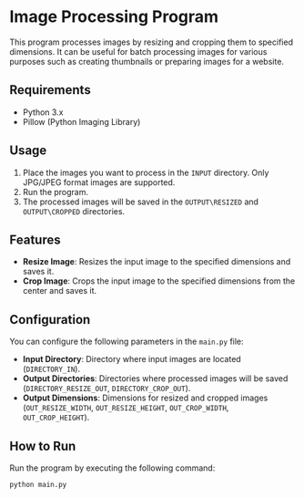 # Image Processing Program

This program processes images by resizing and cropping them to specified dimensions. It can be useful for batch 
processing images for various purposes such as creating thumbnails or preparing images for a website.

## Requirements

- Python 3.x
- Pillow (Python Imaging Library)

## Usage

1. Place the images you want to process in the `INPUT` directory. Only JPG/JPEG format images are supported.
2. Run the program.
3. The processed images will be saved in the `OUTPUT\RESIZED` and `OUTPUT\CROPPED` directories.

## Features

- **Resize Image**: Resizes the input image to the specified dimensions and saves it.
- **Crop Image**: Crops the input image to the specified dimensions from the center and saves it.

## Configuration

You can configure the following parameters in the `main.py` file:

- **Input Directory**: Directory where input images are located (`DIRECTORY_IN`).
- **Output Directories**: Directories where processed images will be saved (`DIRECTORY_RESIZE_OUT`, `DIRECTORY_CROP_OUT`).
- **Output Dimensions**: Dimensions for resized and cropped images (`OUT_RESIZE_WIDTH`, `OUT_RESIZE_HEIGHT`, `OUT_CROP_WIDTH`, `OUT_CROP_HEIGHT`).

## How to Run

Run the program by executing the following command:

```bash
python main.py
